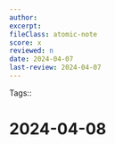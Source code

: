 ```yaml
---
author:
excerpt:
fileClass: atomic-note
score: x
reviewed: n
date: 2024-04-07
last-review: 2024-04-07
---
```

Tags::

# 2024-04-08


